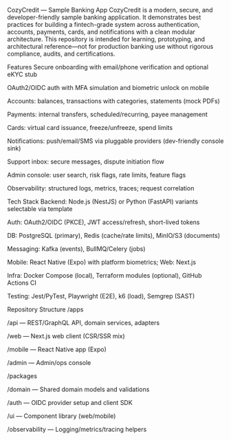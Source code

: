CozyCredit — Sample Banking App
CozyCredit is a modern, secure, and developer-friendly sample banking application. It demonstrates best practices for building a fintech-grade system across authentication, accounts, payments, cards, and notifications with a clean modular architecture. This repository is intended for learning, prototyping, and architectural reference—not for production banking use without rigorous compliance, audits, and certifications.

Features
Secure onboarding with email/phone verification and optional eKYC stub

OAuth2/OIDC auth with MFA simulation and biometric unlock on mobile

Accounts: balances, transactions with categories, statements (mock PDFs)

Payments: internal transfers, scheduled/recurring, payee management

Cards: virtual card issuance, freeze/unfreeze, spend limits

Notifications: push/email/SMS via pluggable providers (dev-friendly console sink)

Support inbox: secure messages, dispute initiation flow

Admin console: user search, risk flags, rate limits, feature flags

Observability: structured logs, metrics, traces; request correlation

Tech Stack
Backend: Node.js (NestJS) or Python (FastAPI) variants selectable via template

Auth: OAuth2/OIDC (PKCE), JWT access/refresh, short-lived tokens

DB: PostgreSQL (primary), Redis (cache/rate limits), MinIO/S3 (documents)

Messaging: Kafka (events), BullMQ/Celery (jobs)

Mobile: React Native (Expo) with platform biometrics; Web: Next.js

Infra: Docker Compose (local), Terraform modules (optional), GitHub Actions CI

Testing: Jest/PyTest, Playwright (E2E), k6 (load), Semgrep (SAST)

Repository Structure
/apps

/api — REST/GraphQL API, domain services, adapters

/web — Next.js web client (CSR/SSR mix)

/mobile — React Native app (Expo)

/admin — Admin/ops console

/packages

/domain — Shared domain models and validations

/auth — OIDC provider setup and client SDK

/ui — Component library (web/mobile)

/observability — Logging/metrics/tracing helpers

